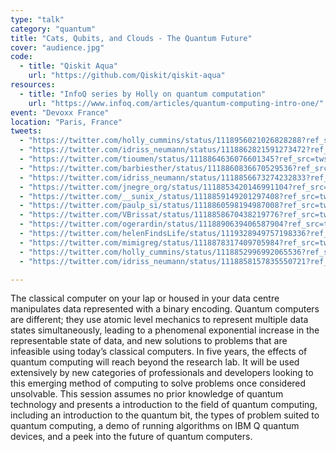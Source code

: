 ```yaml
---
type: "talk"
category: "quantum"
title: "Cats, Qubits, and Clouds - The Quantum Future"
cover: "audience.jpg"
code:
  - title: "Qiskit Aqua"
    url: "https://github.com/Qiskit/qiskit-aqua"
resources:
  - title: "InfoQ series by Holly on quantum computation"
    url: "https://www.infoq.com/articles/quantum-computing-intro-one/"
event: "Devoxx France"
location: "Paris, France"
tweets:
  - "https://twitter.com/holly_cummins/status/1118956021026828288?ref_src=twsrc%5Etfw"
  - "https://twitter.com/idriss_neumann/status/1118862821591273472?ref_src=twsrc%5Etfw"
  - "https://twitter.com/tioumen/status/1118864636076601345?ref_src=twsrc%5Etfw"
  - "https://twitter.com/barbiesther/status/1118860836670529536?ref_src=twsrc%5Etfw"
  - "https://twitter.com/idriss_neumann/status/1118856673274232833?ref_src=twsrc%5Etfw"
  - "https://twitter.com/jnegre_org/status/1118853420146991104?ref_src=twsrc%5Etfw"
  - "https://twitter.com/__sunix_/status/1118859149201297408?ref_src=twsrc%5Etfw"
  - "https://twitter.com/paulp_si/status/1118860598194987008?ref_src=twsrc%5Etfw"
  - "https://twitter.com/VBrissat/status/1118858670438219776?ref_src=twsrc%5Etfw"
  - "https://twitter.com/ogerardin/status/1118890639406587904?ref_src=twsrc%5Etfw"
  - "https://twitter.com/helenFindsLife/status/1119328949757198336?ref_src=twsrc%5Etfw"
  - "https://twitter.com/mimigreg/status/1118878317409705984?ref_src=twsrc%5Etfw"
  - "https://twitter.com/holly_cummins/status/1118852996992065536?ref_src=twsrc%5Etfw"
  - "https://twitter.com/idriss_neumann/status/1118858157835550721?ref_src=twsrc%5Etfw"

---
```

The classical computer on your lap or housed in your data centre manipulates data represented with a binary encoding. Quantum computers are different; they use atomic level mechanics to represent multiple data states simultaneously, leading to a phenomenal exponential increase in the representable state of data, and new solutions to problems that are infeasible using today’s classical computers. In five years, the effects of quantum computing will reach beyond the research lab. It will be used extensively by new categories of professionals and developers looking to this emerging method of computing to solve problems once considered unsolvable.
This session assumes no prior knowledge of quantum technology and presents a introduction to the field of quantum computing, including an introduction to the quantum bit, the types of problem suited to quantum computing, a demo of running algorithms on IBM Q quantum devices, and a peek into the future of quantum computers.